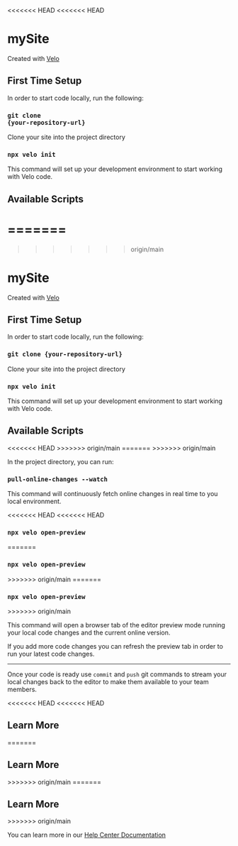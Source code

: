 <<<<<<< HEAD
<<<<<<< HEAD
# mySite

Created with <a href="url">Velo</a>

## First Time Setup

In order to start code locally, run the following:

### <code>git clone {your-repository-url}</code>

Clone your site into the project directory

### <code>npx velo init</code>

This command will set up your development environment to start working with Velo code.

## Available Scripts
=======
=======
>>>>>>> origin/main
<h1>mySite</h1>

Created with <a href="url">Velo</a>

<h2>First Time Setup</h2>

In order to start code locally, run the following:

<h3><code>git clone {your-repository-url}</code></h3>

Clone your site into the project directory

<h3><code>npx velo init</code></h3>

This command will set up your development environment to start working with Velo code.

<h2>Available Scripts</h2>
<<<<<<< HEAD
>>>>>>> origin/main
=======
>>>>>>> origin/main

In the project directory, you can run:

<h3><code>pull-online-changes --watch</code></h3>

This command will continuously fetch online changes in real time to you local environment.

<<<<<<< HEAD
<<<<<<< HEAD
### <code>npx velo open-preview</code>
=======
<h3><code>npx velo open-preview</code></h3>
>>>>>>> origin/main
=======
<h3><code>npx velo open-preview</code></h3>
>>>>>>> origin/main

This command will open a browser tab of the editor preview mode running your local code changes and the current online version. 

If you add more code changes you can refresh the preview tab in order to run your latest code changes.

<hr>

Once your code is ready use <code>commit</code> and <code>push</code> git commands to stream your local changes back to the editor to make them available to your team members.

<<<<<<< HEAD
<<<<<<< HEAD
## Learn More
=======
<h2>Learn More</h2>
>>>>>>> origin/main
=======
<h2>Learn More</h2>
>>>>>>> origin/main

You can learn more in our <a href="url">Help Center Documentation</a>
